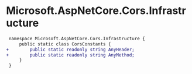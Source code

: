 # Microsoft.AspNetCore.Cors.Infrastructure

``` diff
 namespace Microsoft.AspNetCore.Cors.Infrastructure {
     public static class CorsConstants {
+        public static readonly string AnyHeader;
+        public static readonly string AnyMethod;
     }
 }
```
